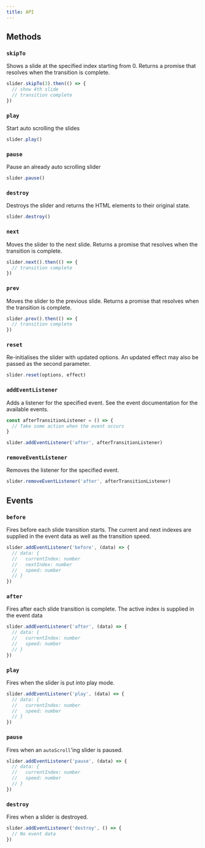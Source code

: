 ```yaml
---
title: API
---
```


## Methods

### `skipTo`

Shows a slide at the specified index starting from 0. Returns a promise that resolves
when the transition is complete.

```javascript
slider.skipTo(3).then(() => {
  // show 4th slide
  // transition complete
})
```

### `play`

Start auto scrolling the slides

```javascript
slider.play()
```

### `pause`

Pause an already auto scrolling slider

```javascript
slider.pause()
```

### `destroy`

Destroys the slider and returns the HTML elements to their original state.

```javascript
slider.destroy()
```

### `next`

Moves the slider to the next slide. Returns a promise that resolves when the transition
is complete.

```javascript
slider.next().then(() => {
  // transition complete
})
```

### `prev`

Moves the slider to the previous slide. Returns a promise that resolves when the
transition is complete.

```javascript
slider.prev().then(() => {
  // transition complete
})
```

### `reset`

Re-initialises the slider with updated options. An updated effect may also be
passed as the second parameter.

```javascript
slider.reset(options, effect)
```

### `addEventListener`

Adds a listener for the specified event. See the event documentation for the available
events.

```javascript
const afterTransitionListener = () => {
  // Take some action when the event occurs
}

slider.addEventListener('after', afterTransitionListener)
```

### `removeEventListener`

Removes the listener for the specified event.

```javascript
slider.removeEventListener('after', afterTransitionListener)
```

## Events

### `before`

Fires before each slide transition starts. The current and next indexes are supplied in the
event data as well as the transition speed.

```javascript
slider.addEventListener('before', (data) => {
  // data: {
  //   currentIndex: number
  //   nextIndex: number
  //   speed: number
  // }
})
```

### `after`

Fires after each slide transition is complete. The active index is supplied in the event
data

```javascript
slider.addEventListener('after', (data) => {
  // data: {
  //   currentIndex: number
  //   speed: number
  // }
})
```

### `play`

Fires when the slider is put into play mode.

```javascript
slider.addEventListener('play', (data) => {
  // data: {
  //   currentIndex: number
  //   speed: number
  // }
})
```

### `pause`

Fires when an `autoScroll`'ing slider is paused.

```javascript
slider.addEventListener('pause', (data) => {
  // data: {
  //   currentIndex: number
  //   speed: number
  // }
})
```

### `destroy`

Fires when a slider is destroyed.

```javascript
slider.addEventListener('destroy', () => {
  // No event data
})
```
